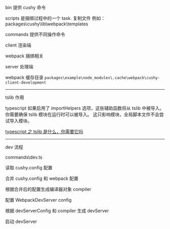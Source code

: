 bin 提供 cushy 命令

scripts 是捆绑过程中的一个 task. 复制文件 例如：packages\cushy\lib\webpack\templates

commands 提供不同操作命令

client 渲染端

webpack 捆绑相关

server 处理端

webpack 缓存目录 `packages\example\node_modules\.cache\webpack\cushy-client-development`

---

tslib 作用

typescript 如果启用了 importHelpers 选项，这些辅助函数将从 tslib 中被导入。 你需要确保 tslib 模块在运行时可以被导入。 这只影响模块，全局脚本文件不会尝试导入模块。

[typescript 之 tslib 是什么，你需要它吗](https://juejin.cn/post/7136104350912348174)

---

dev 流程

commands\dev.ts

读取 cushy.config 配置

合并 cushy.config 和 webpack 配置

根据合并后的配置生成编译器对象 compiler

配置 WebpackDevServer config

根据 devServerConfig 和 compiler 生成 devServer

启动 devServer
